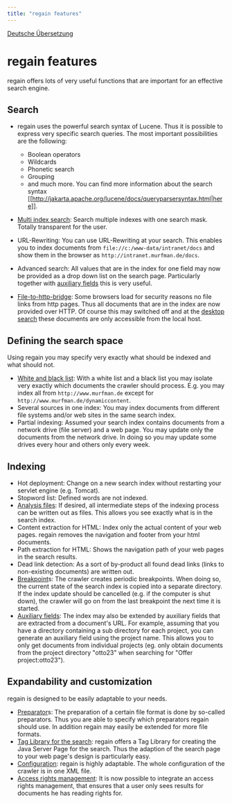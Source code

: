 ```yaml
---
title: "regain features"
---
```


[Deutsche Übersetzung](/de/features/)

regain features
===============

regain offers lots of very useful functions that are important for an effective search engine.


Search
------

  * regain uses the powerful search syntax of Lucene. Thus it is possible to express very specific search queries. The most important possibilities are the following:

      * Boolean operators
      * Wildcards
      * Phonetic search
      * Grouping
      * and much more. You can find more information about the search syntax [[http://jakarta.apache.org/lucene/docs/queryparsersyntax.html|here]].
  * [Multi index search](/en/features/multi_index_search/): Search multiple indexes with one search mask. Totally transparent for the user.
  * URL-Rewriting: You can use URL-Rewriting at your search. This enables you to index documents from `file://c:/www-data/intranet/docs` and show them in the browser as `http://intranet.murfman.de/docs`.
  * Advanced search: All values that are in the index for one field may now be provided as a drop down list on the search page. Particularly together with [auxiliary fields](/en/features/auxiliary_fields/) this is very useful.
  * [File-to-http-bridge](/en/features/file-to-http-bridge/): Some browsers load for security reasons no file links from http pages. Thus all documents that are in the index are now provided over HTTP. Of course this may switched off and at the [desktop search](/en/project_info/variant_comparison/) these documents are only accessible from the local host.

Defining the search space
-------------------------

Using regain you may specify very exactly what should be indexed and what should not.

  * [White and black list](/en/features/white_and_black_list/): With a white list and a black list you may isolate very exactly which documents the crawler should process. E.g. you may index all from `http://www.murfman.de` except for `http://www.murfman.de/dynamiccontent`.
  * Several sources in one index: You may index documents from different file systems and/or web sites in the same search index.
  * Partial indexing: Assumed your search index contains documents from a network drive (file server) and a web page. You may update only the documents from the network drive. In doing so you may update some drives every hour and others only every week.


Indexing
--------

  * Hot deployment: Change on a new search index without restarting your servlet engine (e.g. Tomcat).
  * Stopword list: Defined words are not indexed.
  * [Analysis files](/en/features/analysis_files/): If desired, all intermediate steps of the indexing process can be written out as files. This allows you see exactly what is in the search index.
  * Content extraction for HTML: Index only the actual content of your web pages. regain removes the navigation and footer from your html documents.
  * Path extraction for HTML: Shows the navigation path of your web pages in the search results.
  * Dead link detection: As a sort of by-product all found dead links (links to non-existing documents) are written out.
  * [Breakpoint](/en/features/breakpoint/)s: The crawler creates periodic breakpoints. When doing so, the current state of the search index is copied into a separate directory. If the index update should be cancelled (e.g. if the computer is shut down), the crawler will go on from the last breakpoint the next time it is started.
  * [Auxiliary fields](/en/features/auxiliary_fields/): The index may also be extended by auxiliary fields that are extracted from a document's URL. For example, assuming that you have a directory containing a sub directory for each project, you can generate an auxiliary field using the project name. This allows you to only get documents from individual projects (eg. only obtain documents from the project directory "otto23" when searching for "Offer project:otto23").

Expandability and customization
-------------------------------

regain is designed to be easily adaptable to your needs.

  * [Preparator](/en/components/preparator/)s: The preparation of a certain file format is done by so-called preparators. Thus you are able to specify which preparators regain should use. In addition regain may easily be extended for more file formats.
  * [Tag Library for the search](/en/components/the_search_mask_jsp_pages/): regain offers a Tag Library for creating the Java Server Page for the search. Thus the adaption of the search page to your web page's design is particularly easy.
  * [Configuration](/en/config_/): regain is highly adaptable. The whole configuration of the crawler is in one XML file.
  * [Access rights management](/en/features/access_rights_management/): It is now possible to integrate an access rights management, that ensures that a user only sees results for documents he has reading rights for.
